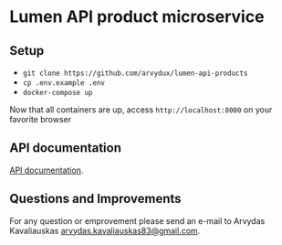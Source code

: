 # Lumen API product microservice

## Setup
- `git clone https://github.com/arvydux/lumen-api-products`
- `cp .env.example .env`
- `docker-compose up`

Now that all containers are up, access `http://localhost:8000` on your favorite browser

## API documentation

[API documentation](https://documenter.getpostman.com/view/12473634/2s9YXk2g7A).

## Questions and Improvements

For any question or emprovement please send an e-mail to Arvydas Kavaliauskas [arvydas.kavaliauskas83@gmail.com](mailto:arvydas.kavaliauskas83@gmail.com).
